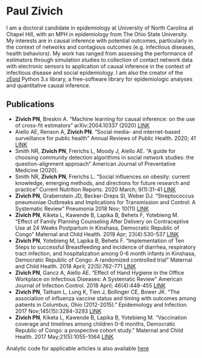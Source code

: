 # Paul Zivich

I am a doctoral candidate in epidemiology at University of North Carolina at Chapel Hill, with an MPH in epidemiology from The Ohio State 
University. My interests are in causal inference with potential outcomes, particularly in the context of networks and contagious outcomes 
(e.g. infectious diseases, health behaviors). My work has ranged from assessing the performance of estimators through simulation studies 
to collection of contact network data with electronic sensors to application of causal inference in the context of infectious 
disease and social epidemiology. I am also the creator of the [zEpid](https://github.com/pzivich/zEpid) Python 3.x library, a free-software 
library for epidemiologic analyses and quantitative causal inference.

## Publications

*   **Zivich PN**, Breskin A. “Machine learning for causal inference: on the use of cross-fit estimators” arXiv:2004.10337 (2020) [LINK](https://arxiv.org/abs/2004.10337)
*   Aiello AE, Renson A, **Zivich PN**. “Social media- and internet-based surveillance for public health” Annual Reviews of Public Health. 2020; 41 [LINK](https://www.annualreviews.org/doi/abs/10.1146/annurev-publhealth-040119-094402)
*   Smith NR, **Zivich PN**, Frerichs L, Moody J, Aiello AE. “A guide for choosing community detection algorithms in social network studies: the question-alignment approach” American Journal of Preventative Medicine (2020).
*   Smith NR, **Zivich PN**, Frerichs L. “Social influences on obesity: current knowledge, emerging methods, and directions for future research and practice” Current Nutrition Reports. 2020 March; 9(1):31-41 [LINK](https://link.springer.com/article/10.1007%2Fs13668-020-00302-8)
*   **Zivich PN**, Grabenstein JD, Becker-Dreps SI, Weber DJ. “Streptococcus pneumoniae Outbreaks and Implications for Transmission and Control: A Systematic Review” Pneumonia 2018 Nov; 10(11) [LINK](https://link.springer.com/article/10.1186/s41479-018-0055-4)
*   **Zivich PN**, Kiketa L, Kawende B, Lapika B, Behets F, Yotebieng M. “Effect of Family Planning Counseling After Delivery on Contraceptive Use at 24 Weeks Postpartum in Kinshasa, Democratic Republic of Congo” Maternal and Child Health. 2019 Apr; 23(4):530-537 [LINK](https://link.springer.com/article/10.1007%2Fs10995-018-2667-y) 
*   **Zivich PN**, Yotebieng M, Lapika B, Behets F. “Implementation of Ten Steps to successful Breastfeeding and incidence of diarrhea, respiratory tract infection, and hospitalization among 0-6 month infants in Kinshasa, Democratic Republic of Congo: A randomized controlled trial” Maternal and Child Health. 2018 April; 22(5):762-771 [LINK](https://link.springer.com/article/10.1007%2Fs10995-018-2446-9)
* 	**Zivich PN**, Gancz A, Aiello AE. “Effect of Hand Hygiene in the Office Workplace on Infectious Diseases: A Systematic Review” American Journal of Infection Control. 2018 April; 46(4):448-455 [LINK](https://www.sciencedirect.com/science/article/pii/S0196655317311483)
* 	**Zivich PN**, Tatham L, Lung K, Tien J, Bollinger CE, Bower JK. “The association of influenza vaccine status and timing with outcomes among patients in Columbus, Ohio (2012-2015).” Epidemiology and Infection. 2017 Nov;145(15):3284-3293 [LINK](https://doi.org/10.1017/S0950268817002163)
* 	**Zivich PN**, Kiketa L, Kawende B, Lapika B, Yotebieng M. “Vaccination coverage and timelines among children 0-6 months, Democratic Republic of Congo: a prospective cohort study.” Maternal and Child Health. 2017 May;21(5):1055-1064 [LINK](https://doi.org/10.1007/s10995-016-2201-z)

Analytic code for applicable articles is also available [here](https://github.com/pzivich/publications-code)
